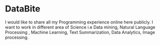 # DataBite
I would like to share all my Programming experience online here publicly. I want to work in different area of Science i.e Data mining, Natural Language Processing , Machine Learning, Text Summarization, Data Analytics, Image processing.   
